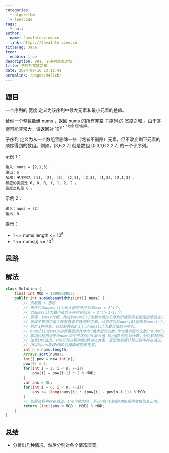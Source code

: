 ```yaml
---
categories: 
  - algorithm
  - leetcode
tags: 
  - null
author: 
  name: JavaInterview.cn
  link: https://JavaInterview.cn
titleTag: Java
feed: 
  enable: true
description: 891. 子序列宽度之和
title: 子序列宽度之和
date: 2024-09-16 23:11:41
permalink: /pages/9472cb/
---
```


## 题目

一个序列的 宽度 定义为该序列中最大元素和最小元素的差值。

给你一个整数数组 nums ，返回 nums 的所有非空 子序列 的 宽度之和 。由于答案可能非常大，请返回对 10<sup>9<sup> + 7 取余 后的结果。

子序列 定义为从一个数组里删除一些（或者不删除）元素，但不改变剩下元素的顺序得到的数组。例如，[3,6,2,7] 就是数组 [0,3,1,6,2,2,7] 的一个子序列。



示例 1：

    输入：nums = [2,1,3]
    输出：6
    解释：子序列为 [1], [2], [3], [2,1], [2,3], [1,3], [2,1,3] 。
    相应的宽度是 0, 0, 0, 1, 1, 2, 2 。
    宽度之和是 6 。
示例 2：

    输入：nums = [2]
    输出：0


提示：

* 1 <= nums.length <= 10<sup>5</sup>
* 1 <= nums[i] <= 10<sup>5</sup>

## 思路


## 解法
```java
class Solution {
    final int MOD = 1000000007;
    public int sumSubseqWidths(int[] nums) {
        // 贡献度 + 排序
        // 排序后以nums[i]为最大值的子序列有max = 2^i个，
        // 以nums[i]为最小值的子序列有min = 2^(n-1-i)个。
        // 原理：以max为例，构成以nums[i]为最大值的子序列所选数字必定是排序后在i及i之前的，
        // 该段子数组中每个数有选或不选两种方案，从排序后的nums[0]累乘到nums[i]，
        // 共2^i种方案，也就是共有2^i个以nums[i]为最大值的子序列。
        // nums[i]对ans的的贡献度即其作为(最大值的次数-作为最小值的次数)*nums[i]。
        // 累加过程相当于将nums每个子序列中(最大值-最小值)的捉对计算，分化转移到每个数字。
        // 注意int溢出，ans计算过程中使用long类型，且因为取模计算过程中存在减法，
        // 所以对ans取模+MOD后再取模恢复正常。
        int n = nums.length;
        Arrays.sort(nums);
        int[] pow = new int[n];
        pow[0] = 1;
        for(int i = 1; i < n; ++i){
            pow[i] = pow[i-1] * 2 % MOD;
        }
        var ans = 0L;
        for(int i = 0; i < n; ++i){
            ans += (long)nums[i] * (pow[i] - pow[n-i-1]) % MOD;
        }
        // 取模过程中存在减法，ans可能为负，所以对ans取模+MOD后再取模恢复正常。
        return (int)(ans % MOD + MOD) % MOD;
    }
}

```

## 总结

- 分析出几种情况，然后分别对各个情况实现 
